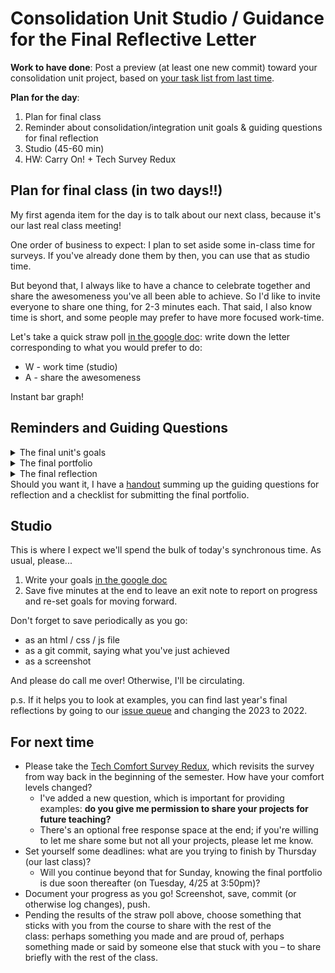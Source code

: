# Consolidation Unit Studio / Guidance for the Final Reflective Letter

**Work to have done**: Post a preview (at least one new commit) toward your consolidation unit project, based on [your task list from last time](bit.ly/cdm{{site.course.slugterm}}-notes#heading=h.bkmr3xrg3uqh).

**Plan for the day**:

1. Plan for final class
2. Reminder about consolidation/integration unit goals & guiding questions for final reflection
3. Studio (45-60 min)
4. HW: Carry On! + Tech Survey Redux

## Plan for final class (in two days!!)

My first agenda item for the day is to talk about our next class, because it's our last real class meeting!

One order of business to expect: I plan to set aside some in-class time for surveys. If you've already done them by then, you can use that as studio time.

But beyond that, I always like to have a chance to celebrate together and share the awesomeness you've all been able to achieve. So I'd like to invite everyone to share one thing, for 2-3 minutes each. That said, I also know time is short, and some people may prefer to have more focused work-time.

Let's take a quick straw poll [in the google doc](http://bit.ly/cdm{{site.course.slugterm}}-notes): write down the letter corresponding to what you would prefer to do:

* W - work time (studio)
* A - share the awesomeness

Instant bar graph!


## Reminders and Guiding Questions
<details><summary>The final unit's goals</summary>
  <ol>
    <li>to integrate and consolidate the skills you've practiced across the semester</li>
    <li>to assess your own skills as a digital media composer, to find ways <em>you</em> in particular might best contribute to a collaborative digital project (perhaps in the future)</li>
  </ol>
  <p>You don't have to incorporate all the modes into your final project; you just have to decide what you want more practice in. And then you have to put the practice in.</p>
</details>

<details><summary>The final portfolio</summary>
  <p>The final portfolio itself will consist of a single post on the <a href="{{site.github.issues_url}}">issue queue</a> (thread now live!), containing:
    <ul>
      <li>a <strong>prose reflection</strong> of at least 800-1200 words (1200-1800 recommended), reflecting on the course and framing the portfolio’s contents in terms of your learning and goals;</li>
      <li><strong>representative thumbnails, hyperlinked to final rendered versions</strong> of your four unit projects, i.e. Audio Narrative (.mp3), Visual Argument (.png or .jpg), Website (live url or index.html), and Consolidation (ymmv);</li>
      <li><strong>links to your repositories</strong> for each of those pieces; and</li>
      <li><strong>a thumbnail image of at least one specific prior draft</strong>, allowing you to talk about your revision skills. I feel like it might help to link this thumbnail to a specific commit in the revision history, but it's probably not essential.</li>
    </ul>
  </p>
  <p>As with previous reflections, I encourage you to include these screenshots and thumbnails wherever they make the most sense, rather than feeling like they need to be segregated from the rest of your thoughts.</p>
</details>

<details><summary>The final reflection</summary>
  <p>The reflection will have two parts, or aspects, though I encourage you to mix them or move back and forth:
    <ol>
      <li>The first is an <strong>articulation of your learning in the class</strong>, focused more on transferable skills than individual tools.</li>
      <li>The second part is an <strong>incorporation of the specific projects</strong> in your portfolio, calling attention to features of these multimodal texts that you hope will <em>illustrate, clarify, or provide evidence for your claims</em> in the first part.</li>
    </ol>
  The two parts should work together, binding the abstract to the concrete and vice versa.
  </p>
  <p>The questions below are meant to help you develop your thoughts toward that first aspect, in part through consideration of the second. While you need not answer these questions separately, or in strict order, I do hope you will endeavor to answer them all.</p>
  <details><summary>Reminder of guiding questions for the end-of-term reflection</summary>
    <ol class="lalpha">
      <li>
        <p>What <strong>advice or ideas</strong> have been most helpful to your thinking about composing, about digital environments or tools, about mediation? In other words, what do you most want to remember for future digital composition? </p>
        <p>These may come from comments on your own projects, discussions of your classmates' work, office hour or class-time conversations, or assigned readings. </p>
      </li>
      <li>
        <p>When you look back at the <strong>unit goals and overall course outcomes</strong>, where do you feel you’ve been most successful? The most challenged? If something’s held you back, how might you get around that barrier? (Or would you change the goal for yourself?) </p>
        <p>Note that this is another way of asking a common end-of-term question: what do you see as the strengths of the work you've done for this course, and what are the areas in which you feel you’ve most improved? </p>
        <p>Make specific references to projects or revisions.</p>
      </li>
      <li>
        <p>What, if anything, <strong>surprised</strong> you during the course? Now that you’ve seen how it all pans out, are there any suggestions you’d make for a revision in the course structure or assignments? (I update my syllabi every time, so your feedback is truly welcome!)</p>
      </li>
      <li>
        <p>Moving forward, what are your <strong>plans</strong> for continuing to develop your digital media skills? Will you continue working on any of these projects, in other classes or outside class?</p>
      </li>
    </ol>
    <p>NB: If at any point you’re tempted to say "all of it" (or “none,” though I hope that’s not true), that’s a fine start, but then prioritize: name something specific and concrete, even if it's just one example, so it's written somewhere you’ll be able to find it later.</p>
  </details>
</details>

<aside>
    Should you want it, I have a <a href="{{site.github.url}}/uploads/handout--final-portfolio-prompt.docx?raw=true">handout</a> summing up the guiding questions for reflection and a checklist for submitting the final portfolio.
</aside>



## Studio
This is where I expect we'll spend the bulk of today's synchronous time. As usual, please...

1. Write your goals [in the google doc](http://bit.ly/cdm{{site.course.slugterm}}-notes)
2. Save five minutes at the end to leave an exit note to report on progress and re-set goals for moving forward.


<div class="alert alert-success">
Don't forget to save periodically as you go:
 <ul>
   <li>as an html / css / js file</li>
   <li>as a git commit, saying what you've just achieved</li>
   <li>as a screenshot</li>
 </ul>
</div>

And please do call me over! Otherwise, I'll be circulating.

p.s. If it helps you to look at examples, you can find last year's final reflections by going to our [issue queue]({{site.github.issues_url}}) and changing the 2023 to 2022.

## For next time

* Please take the [Tech Comfort Survey Redux](http://bit.ly/tech-comfort-redux), which revisits the survey from way back in the beginning of the semester. How have your comfort levels changed?
  - I've added a new question, which is important for providing examples: **do you give me permission to share your projects for future teaching?**
  - There's an optional free response space at the end; if you're willing to let me share some but not all your projects, please let me know.
* Set yourself some deadlines: what are you trying to finish by Thursday (our last class)?
  - Will you continue beyond that for Sunday, knowing the final portfolio is due soon thereafter (on Tuesday, 4/25 at 3:50pm)?
* Document your progress as you go! Screenshot, save, commit (or otherwise log changes), push.
* Pending the results of the straw poll above, choose something that sticks with you from the course to share with the rest of the class: perhaps something you made and are proud of, perhaps something made or said by someone else that stuck with you – to share briefly with the rest of the class.

